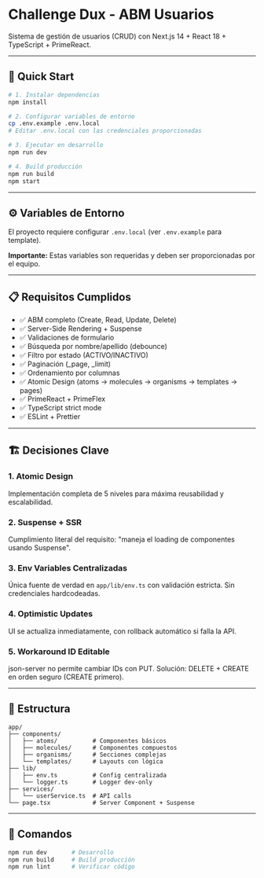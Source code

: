 # Challenge Dux - ABM Usuarios

Sistema de gestión de usuarios (CRUD) con Next.js 14 + React 18 + TypeScript + PrimeReact.

---

## 🚀 Quick Start

```bash
# 1. Instalar dependencias
npm install

# 2. Configurar variables de entorno
cp .env.example .env.local
# Editar .env.local con las credenciales proporcionadas

# 3. Ejecutar en desarrollo
npm run dev

# 4. Build producción
npm run build
npm start
```

---

## ⚙️ Variables de Entorno

El proyecto requiere configurar `.env.local` (ver `.env.example` para template).

**Importante:** Estas variables son requeridas y deben ser proporcionadas por el equipo.

---

## 📋 Requisitos Cumplidos

- ✅ ABM completo (Create, Read, Update, Delete)
- ✅ Server-Side Rendering + Suspense
- ✅ Validaciones de formulario
- ✅ Búsqueda por nombre/apellido (debounce)
- ✅ Filtro por estado (ACTIVO/INACTIVO)
- ✅ Paginación (_page, _limit)
- ✅ Ordenamiento por columnas
- ✅ Atomic Design (atoms → molecules → organisms → templates → pages)
- ✅ PrimeReact + PrimeFlex
- ✅ TypeScript strict mode
- ✅ ESLint + Prettier

---

## 🏗️ Decisiones Clave

### 1. Atomic Design
Implementación completa de 5 niveles para máxima reusabilidad y escalabilidad.

### 2. Suspense + SSR
Cumplimiento literal del requisito: "maneja el loading de componentes usando Suspense".

### 3. Env Variables Centralizadas
Única fuente de verdad en `app/lib/env.ts` con validación estricta. Sin credenciales hardcodeadas.

### 4. Optimistic Updates
UI se actualiza inmediatamente, con rollback automático si falla la API.

### 5. Workaround ID Editable
json-server no permite cambiar IDs con PUT. Solución: DELETE + CREATE en orden seguro (CREATE primero).

---

## 📂 Estructura

```
app/
├── components/
│   ├── atoms/          # Componentes básicos
│   ├── molecules/      # Componentes compuestos
│   ├── organisms/      # Secciones complejas
│   └── templates/      # Layouts con lógica
├── lib/
│   ├── env.ts          # Config centralizada
│   └── logger.ts       # Logger dev-only
├── services/
│   └── userService.ts  # API calls
└── page.tsx            # Server Component + Suspense
```

---

## 📝 Comandos

```bash
npm run dev       # Desarrollo
npm run build     # Build producción
npm run lint      # Verificar código
```
